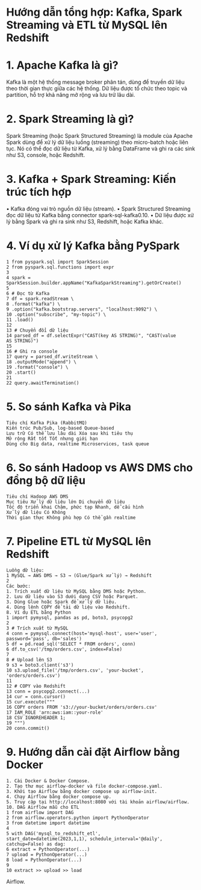 # Hướng dẫn tổng hợp: Kafka, Spark Streaming và ETL từ MySQL lên Redshift
# 1. Apache Kafka là gì?
Kafka là một hệ thống message broker phân tán, dùng để truyền dữ liệu theo thời gian thực
giữa các hệ thống. Dữ liệu được tổ chức theo topic và partition, hỗ trợ khả năng mở rộng và
lưu trữ lâu dài.
# 2. Spark Streaming là gì?
Spark Streaming (hoặc Spark Structured Streaming) là module của Apache Spark dùng để xử
lý dữ liệu luồng (streaming) theo micro-batch hoặc liên tục. Nó có thể đọc dữ liệu từ Kafka,
xử lý bằng DataFrame và ghi ra các sink như S3, console, hoặc Redshift.
# 3. Kafka + Spark Streaming: Kiến trúc tích hợp
• Kafka đóng vai trò nguồn dữ liệu (stream).
• Spark Structured Streaming đọc dữ liệu từ Kafka bằng connector spark-sql-kafka0.10.
• Dữ liệu được xử lý bằng Spark và ghi ra sink như S3, Redshift, hoặc Kafka khác.
# 4. Ví dụ xử lý Kafka bằng PySpark
```
1 from pyspark.sql import SparkSession
2 from pyspark.sql.functions import expr
3
4 spark = SparkSession.builder.appName("KafkaSparkStreaming").getOrCreate()
5
6 # Đọc từ Kafka
7 df = spark.readStream \
8 .format("kafka") \
9 .option("kafka.bootstrap.servers", "localhost:9092") \
10 .option("subscribe", "my-topic") \
11 .load()
12
13 # Chuyển đổi dữ liệu
14 parsed_df = df.selectExpr("CAST(key AS STRING)", "CAST(value
AS STRING)")
15
16 # Ghi ra console
17 query = parsed_df.writeStream \
18 .outputMode("append") \
19 .format("console") \
20 .start()
21
22 query.awaitTermination()
```

# 5. So sánh Kafka và Pika
```
Tiêu chí Kafka Pika (RabbitMQ)
Kiến trúc Pub/Sub, log-based Queue-based
Lưu trữ Có thể lưu lâu dài Xóa sau khi tiêu thụ
Mở rộng Rất tốt Tốt nhưng giới hạn
Dùng cho Big data, realtime Microservices, task queue
```
# 6. So sánh Hadoop vs AWS DMS cho đồng bộ dữ liệu
```
Tiêu chí Hadoop AWS DMS
Mục tiêu Xử lý dữ liệu lớn Di chuyển dữ liệu
Tốc độ triển khai Chậm, phức tạp Nhanh, dễ cấu hình
Xử lý dữ liệu Có Không
Thời gian thực Không phù hợp Có thể gần realtime
```
# 7. Pipeline ETL từ MySQL lên Redshift

```
Luồng dữ liệu:
1 MySQL → AWS DMS → S3 → (Glue/Spark xử lý) → Redshift
2
Các bước:
1. Trích xuất dữ liệu từ MySQL bằng DMS hoặc Python.
2. Lưu dữ liệu vào S3 dưới dạng CSV hoặc Parquet.
3. Dùng Glue hoặc Spark để xử lý dữ liệu.
4. Dùng lệnh COPY để tải dữ liệu vào Redshift.
8. Ví dụ ETL bằng Python
1 import pymysql, pandas as pd, boto3, psycopg2
2
3 # Trích xuất từ MySQL
4 conn = pymysql.connect(host='mysql-host', user='user',
password='pass', db='sales')
5 df = pd.read_sql('SELECT * FROM orders', conn)
6 df.to_csv('/tmp/orders.csv', index=False)
7
8 # Upload lên S3
9 s3 = boto3.client('s3')
10 s3.upload_file('/tmp/orders.csv', 'your-bucket',
'orders/orders.csv')
11
12 # COPY vào Redshift
13 conn = psycopg2.connect(...)
14 cur = conn.cursor()
15 cur.execute("""
16 COPY orders FROM 's3://your-bucket/orders/orders.csv'
17 IAM_ROLE 'arn:aws:iam::your-role'
18 CSV IGNOREHEADER 1;
19 """)
20 conn.commit()
```

# 9. Hướng dẫn cài đặt Airflow bằng Docker

```
1. Cài Docker & Docker Compose.
2. Tạo thư mục airflow-docker và file docker-compose.yaml.
3. Khởi tạo Airflow bằng docker compose up airflow-init.
4. Chạy Airflow bằng docker compose up.
5. Truy cập tại http://localhost:8080 với tài khoản airflow/airflow.
10. DAG Airflow mẫu cho ETL
1 from airflow import DAG
2 from airflow.operators.python import PythonOperator
3 from datetime import datetime
4
5 with DAG('mysql_to_redshift_etl',
start_date=datetime(2023,1,1), schedule_interval='@daily',
catchup=False) as dag:
6 extract = PythonOperator(...)
7 upload = PythonOperator(...)
8 load = PythonOperator(...)
9
10 extract >> upload >> load
```
Airflow.
